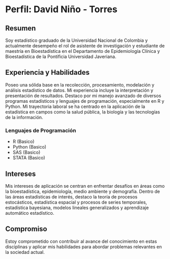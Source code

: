# Perfil: David Niño - Torres

## Resumen

Soy estadístico graduado de la Universidad Nacional de Colombia y actualmente desempeño el rol de asistente de investigación y estudiante de maestría en Bioestadística en el Departamento de Epidemiología Clínica y Bioestadística de la Pontificia Universidad Javeriana.

## Experiencia y Habilidades

Poseo una sólida base en la recolección, procesamiento, modelación y análisis estadístico de datos. Mi experiencia incluye la interpretación y presentación de resultados. Destaco por mi manejo avanzado de diversos programas estadísticos y lenguajes de programación, especialmente en R y Python. Mi trayectoria laboral se ha centrado en la aplicación de la estadística en campos como la salud pública, la biología y las tecnologías de la información.

### Lenguajes de Programación

- R (Basico)
- Python (Basico)
- SAS (Basico)
- STATA (Basico)

## Intereses

Mis intereses de aplicación se centran en enfrentar desafíos en áreas como la bioestadística, epidemiología, medio ambiente y demografía. Dentro de las áreas estadísticas de interés, destaco la teoría de procesos estocásticos, estadística espacial y procesos de series temporales, estadística bayesiana, modelos lineales generalizados y aprendizaje automático estadístico.

## Compromiso

Estoy comprometido con contribuir al avance del conocimiento en estas disciplinas y aplicar mis habilidades para abordar problemas relevantes en la sociedad actual.

